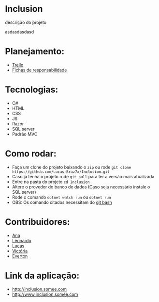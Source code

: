 # Inclusion

descrição do projeto

asdasdasdasd

# Planejamento: 
  
  - [Trello](https://trello.com/b/FvJG5kpV/inclusion)
  - [Fichas de responsabilidade](https://docs.google.com/presentation/d/14_Gk8faXlCBPBUkdfKumCVpHVhQCqb-Z/edit?usp=sharing&ouid=118098068375863479652&rtpof=true&sd=true)
# Tecnologias:
  - C#
  - HTML
  - CSS
  - JS
  - Razor
  - SQL server
  - Padrão MVC

# Como rodar:

  - Faça um clone do projeto baixando o `zip` ou rode `git clone https://github.com/Lucas-Braz7x/Inclusion.git`
  - Caso já tenha o projeto rode `git pull` para ter a versão mais atualizada
  - Entre na pasta do projeto `cd Inclusion`
  - Altere o provedor do banco de dados (Caso seja necessário instale o SQL server)
  - Rode o comando `dotnet watch run` ou `dotnet run`
  - OBS: Os comando citados necessitam do [git bash](https://git-scm.com/downloads)

# Contribuidores: 

  - [Ana](https://github.com/crisraele)
  - [Leonardo](https://github.com/leonardoemerson)
  - [Lucas](https://github.com/Lucas-Braz7x)
  - [Victória](https://github.com/vicalves18)
  - [Everton](https://github.com/evertonvinicius)

  
# Link da aplicação:
  - http://inclusion.somee.com
  - http://www.inclusion.somee.com

